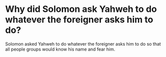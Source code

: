# Why did Solomon ask Yahweh to do whatever the foreigner asks him to do?

Solomon asked Yahweh to do whatever the foreigner asks him to do so that all people groups would know his name and fear him.
